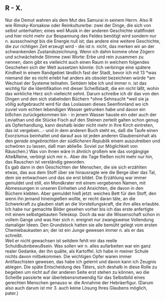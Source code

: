 ## R - X.
 Nur die Demut wahren als dem Mut des Samurai in seinem Herrn. Also R wie Rimsky-Korsakow oder Reinkulturerbe: zwei der Dinge, die sich von selbst unterhalten; eines weil Musik in der anderen Geschichte stattfindet und hier nicht mehr zur Bespannung des Feldes benötigt wird sondern nur n. aussschwingt bis die Energie null ist; das andere eine weitere Geschichte, die zur richtigen Zeit erzeugt wird - die ist n. nicht, das merken wir an der schwankenden Zustandszeichnung. Wenn ich dahin komme ohne Zögern und schwächelnde Stimme zwei Worte: Erbe und rein zusammen zu nennen, dann gibt es vielleicht auch einen Raum in welchem folgendes Geschehen sich der Welt aussetzen könnte: (Ich verbringe eine spätere Kindheit in einem Randgebiet ländlich fast der Stadt, bevor ich mit 13 *was niemand der es nicht erlebt hat anders als obsolet bezeichnen würde *am Wechsel der Systeme teilnahm. Seitdem lebe ich und immer n. ist das wichtig für die Identifikation mit dieser Scheißstadt, die ein nicht läßt, wohin das wirkliche Herz sich vielleicht sehnt. Darum schreibe ich dir das von den Dingen und den sich stabelnden Büchern *ohne Sehnsucht *weil sie ja völlig aufgebraucht wird für das Loslassen dieses Seenfinnland wo ich zuviel vom echten lebendigen Wasser getrunken habe und davon ein bißchen zurückgekommen bin - in jenem Wasser hauste ein oder auch der Leviathan und die Stücke Fisch auf den Steinen zerteilt galten schon genug als Opferhandlung, kann deshalb leider nicht mehr in Ihre Kirch eintreten, das ist vergeben...- und in dem anderen Buch steht es, daß die Taufe einen Exorzismus beinhaltet und darauf aus ist jeden anderen Glaubensinhalt als den *gerade angebrachten der südlicheren Republik* einem auszutreiben und schwören zu lassen, daß man abließe. Soviel zur Möglichkeit von Räuschen.) Was von ihnen wäre in ähnlich großem wie das vorgängige Alte&amp;Reine, verbirgt sich mir n.. Aber die Tage fließen nicht mehr nur hin, das Rauschen ist verständig geworden.   
 Es gab dann in den Geschichten der Menschen, die sie sich erzählten etwas, das aus dem Stoff über sie hinausragte wie die Berge über das Tal, dem sie entwachsen und das sie erst bildet. Die Erzählung war immer gemuldet und still, ein Mondkrater mit einem vergebenen Namen, mit Abmessungen in unseren Einheiten und Ansichten, die davon in den Büchern klebten. Aber gemuldet hieß jetzt: weiches Bett für den Stoff, den wenn ihn jemand hineingießen wollte, er recht daran täte, an die Schwerkraft zu glauben statt an die Vorstellungskraft, die ihm alles erlaubte. Ich habe nur gemachte Bilder gesehen vorher bis ich das erste anfertigte mit einem selbstgebauten Teleskop. Doch da war die Wissenschaft schon in vollem Gange und was hier sich n. ereignet nur zwangsweise Vollendung damaliger Ideen. Den Grundstock hatten sie alle bemüht gelegt vom ersten Chemiebaukasten an; der ist ein Junge gewesen immer n. als er das schreibt.    
Weil er nicht gewachsen ist seitdem fehlt mir das reelle Schuldbubnbewußsein. Was sollen wir n. alles aufarbeiten war ein ganz realer Gedanke, der ihn quälte, als Kartoffel. Ich habe in meiner Schule nichts davon mitbekommen. Die wichtigen Opfer waren immer Antifaschisten gewesen, das habe ich gelernt und davon kann ich Zeugnis ablegen. Die späte Entscheidung des Täters, sich deshalb in diese Rolle zu begeben um nicht auf der anderen Seite erst stehen zu können, wo die Scheiße passierte war überlebensnotwendig für das Selbstbild eines gerechten Menschen genauso w. die Annahme der Hebräerfigur. (Darum also auch darum ist mir 3. auch keine Lösung Ihres Glaubens möglich, pater.)   
